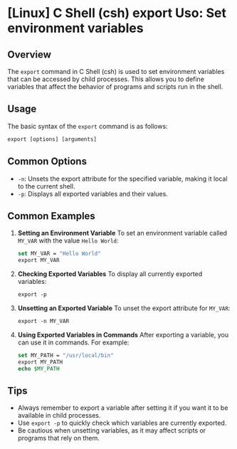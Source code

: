 # [Linux] C Shell (csh) export Uso: Set environment variables

## Overview
The `export` command in C Shell (csh) is used to set environment variables that can be accessed by child processes. This allows you to define variables that affect the behavior of programs and scripts run in the shell.

## Usage
The basic syntax of the `export` command is as follows:

```csh
export [options] [arguments]
```

## Common Options
- `-n`: Unsets the export attribute for the specified variable, making it local to the current shell.
- `-p`: Displays all exported variables and their values.

## Common Examples

1. **Setting an Environment Variable**
   To set an environment variable called `MY_VAR` with the value `Hello World`:
   ```csh
   set MY_VAR = "Hello World"
   export MY_VAR
   ```

2. **Checking Exported Variables**
   To display all currently exported variables:
   ```csh
   export -p
   ```

3. **Unsetting an Exported Variable**
   To unset the export attribute for `MY_VAR`:
   ```csh
   export -n MY_VAR
   ```

4. **Using Exported Variables in Commands**
   After exporting a variable, you can use it in commands. For example:
   ```csh
   set MY_PATH = "/usr/local/bin"
   export MY_PATH
   echo $MY_PATH
   ```

## Tips
- Always remember to export a variable after setting it if you want it to be available in child processes.
- Use `export -p` to quickly check which variables are currently exported.
- Be cautious when unsetting variables, as it may affect scripts or programs that rely on them.